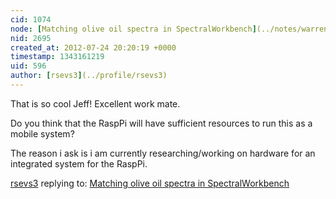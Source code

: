 ```yaml
---
cid: 1074
node: [Matching olive oil spectra in SpectralWorkbench](../notes/warren/7-2-2012/matching-olive-oil-spectra-spectralworkbench)
nid: 2695
created_at: 2012-07-24 20:20:19 +0000
timestamp: 1343161219
uid: 596
author: [rsevs3](../profile/rsevs3)
---
```


That is so cool Jeff! Excellent work mate.

Do you think that the RaspPi will have sufficient resources to run this as a mobile system?

The reason i ask is i am currently researching/working on hardware for an integrated system for the RaspPi.

[rsevs3](../profile/rsevs3) replying to: [Matching olive oil spectra in SpectralWorkbench](../notes/warren/7-2-2012/matching-olive-oil-spectra-spectralworkbench)

